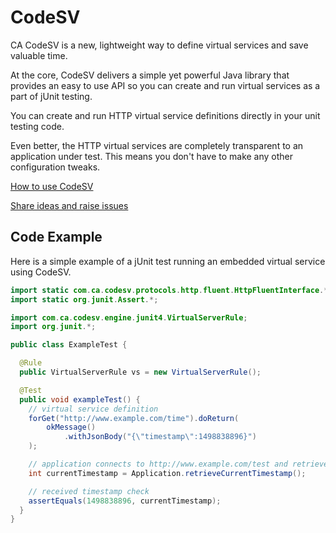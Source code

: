 # CodeSV

CA CodeSV is a new, lightweight way to define virtual services and save valuable time. 

At the core, CodeSV delivers a simple yet powerful Java library that provides an easy to use API so you can create and run virtual services as a part of jUnit testing. 

You can create and run HTTP virtual service definitions directly in your unit testing code.

Even better, the HTTP virtual services are completely transparent to an application under test. This means you don't have to make any other configuration tweaks.

[How to use CodeSV](https://github.com/CA-DevTest/CodeSV/wiki/Quick-Start-Guide)

[Share ideas and raise issues](https://communities.ca.com/community/ca-devtest-community/content?filterID=contentstatus%5Bpublished%5D~category%5Bsv-as-code%5D)


## Code Example
Here is a simple example of a jUnit test running an embedded virtual service using CodeSV.

```java
import static com.ca.codesv.protocols.http.fluent.HttpFluentInterface.*;
import static org.junit.Assert.*;

import com.ca.codesv.engine.junit4.VirtualServerRule;
import org.junit.*;

public class ExampleTest {

  @Rule
  public VirtualServerRule vs = new VirtualServerRule();

  @Test
  public void exampleTest() {
    // virtual service definition
    forGet("http://www.example.com/time").doReturn(
        okMessage()
            .withJsonBody("{\"timestamp\":1498838896}")
    );

    // application connects to http://www.example.com/test and retrieves JSON response
    int currentTimestamp = Application.retrieveCurrentTimestamp();

    // received timestamp check
    assertEquals(1498838896, currentTimestamp);
  }
}
```
